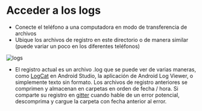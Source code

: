 
# Acceder a los logs

*	Conecte el teléfono a una computadora en modo de transferencia de archivos
*	Ubique los archivos de registro en este directorio o de manera similar (puede variar un poco en los diferentes teléfonos)

![logs](../images/aapslog.png)

*	El registro actual es un archivo .log que se puede ver de varias maneras, como [LogCat](https://developer.android.com/studio/debug/am-logcat.html) en Android Studio, la aplicación de Android Log Viewer, o simplemente texto sin formato. Los archivos de registro anteriores se comprimen y almacenan en carpetas en orden de fecha / hora. Si comparte su registro en [gitter](https://gitter.im/MilosKozak/AndroidAPS) cuando hable de un error potencial, descomprima y cargue la carpeta con fecha anterior al error.



